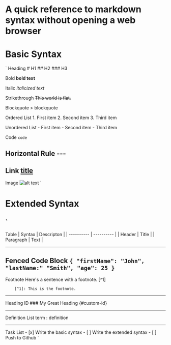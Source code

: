 # A quick reference to markdown syntax without opening a web browser
# Basic Syntax
`
Heading		# H1
		## H2
		### H3

Bold		**bold text**

Italic		*italicized text*

Strikethrough	~~This world is flat.~~

Blockquote	> blockquote

Ordered List	1. First item
		2. Second item
		3. Third item

Unordered List	- First item
		- Second item
		- Third item

Code		`code`

Horizontal Rule	---
------------------------------------------------------
Link		[title](https://www.example.com)
------------------------------------------------------
Image		![alt text](image.jpg)
`

# Extended Syntax
`
------------------------------------------------------
Table		| Syntax | Descripton |
		| ---------- | ---------- |
		| Header | Title |
		| Paragraph | Text |

------------------------------------------------------

Fenced Code Block	```
			{
			  "firstName": "John",
			  "lastName:" "Smith",
			  "age": 25
			}
			```
------------------------------------------------------

Footnote	Here's a sentence with a footnote.
		[^1]

		[^1]: This is the footnote.

------------------------------------------------------

Heading ID	### My Great Heading {#custom-id}

------------------------------------------------------

Definition List	term
		: definition

------------------------------------------------------

Task List	- [x] Write the basic syntax
		- [ ] Write the extended syntax
		- [ ] Push to Github
`
